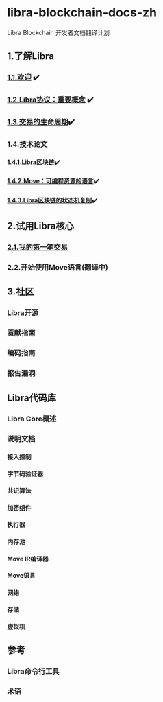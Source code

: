 # libra-blockchain-docs-zh
Libra Blockchain 开发者文档翻译计划

## 1.了解Libra
### [1.1.欢迎](./libra-developer-docs/1-1-欢迎.md) ✔️
### [1.2.Libra协议：重要概念](./libra-developer-docs/1-2-Libra协议：重要概念.md) ✔️
### [1.3.交易的生命周期](./libra-developer-docs/1-3-交易的生命周期.md)✔️
### 1.4.技术论文
#### [1.4.1.Libra区块链](./libra-developer-docs/1-4-1-Libra区块链.md)✔️
#### [1.4.2.Move：可编程资源的语言](./libra-developer-docs/1-4-2-Move：可编程资源的语言.md)✔️
#### [1.4.3.Libra区块链的状态机复制](./libra-developer-docs/1-4-3-Libra区块链的状态机复制.md)✔️
## 2.试用Libra核心
### [2.1.我的第一笔交易](./libra-developer-docs/2-1-我的第一笔交易.md)
### 2.2.开始使用Move语言(翻译中)

## 3.社区
### Libra开源
### 贡献指南
### 编码指南
### 报告漏洞

##  Libra代码库
### Libra Core概述
### 说明文档
#### 接入控制
#### 字节码验证器
#### 共识算法
#### 加密组件
#### 执行器
#### 内存池
#### Move IR编译器
#### Move语言
#### 网络
#### 存储
#### 虚拟机

## 参考
### Libra命令行工具
### 术语